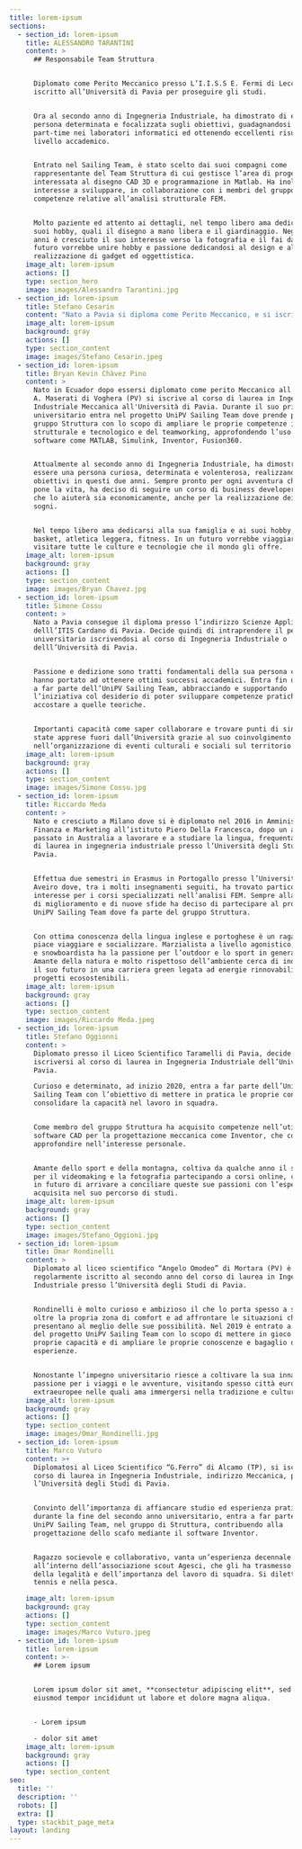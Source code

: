 ```yaml
---
title: lorem-ipsum
sections:
  - section_id: lorem-ipsum
    title: ALESSANDRO TARANTINI
    content: >
      ## Responsabile Team Struttura


      Diplomato come Perito Meccanico presso L’I.I.S.S E. Fermi di Lecce, si è
      iscritto all’Università di Pavia per proseguire gli studi.


      Ora al secondo anno di Ingegneria Industriale, ha dimostrato di essere una
      persona determinata e focalizzata sugli obiettivi, guadagnandosi un
      part-time nei laboratori informatici ed ottenendo eccellenti risultati a
      livello accademico.


      Entrato nel Sailing Team, è stato scelto dai suoi compagni come
      rappresentante del Team Struttura di cui gestisce l’area di progetto
      interessata al disegno CAD 3D e programmazione in Matlab. Ha inoltre
      interesse a sviluppare, in collaborazione con i membri del gruppo, le
      competenze relative all’analisi strutturale FEM.


      Molto paziente ed attento ai dettagli, nel tempo libero ama dedicarsi ai
      suoi hobby, quali il disegno a mano libera e il giardinaggio. Negli ultimi
      anni è cresciuto il suo interesse verso la fotografia e il fai da te e in
      futuro vorrebbe unire hobby e passione dedicandosi al design e alla
      realizzazione di gadget ed oggettistica.
    image_alt: lorem-ipsum
    actions: []
    type: section_hero
    image: images/Alessandro Tarantini.jpg
  - section_id: lorem-ipsum
    title: Stefano Cesarin
    content: "Nato a Pavia si diploma come Perito Meccanico, e si iscrive all'Università di Pavia per continuare gli studi in ambito tecnico.\nAttualmente è al terzo anno di Ingegneria Industriale Meccanica e prossimo alla laurea. Entra a far parte dell’UniPV Sailing Team fin dalla\nnascita del progetto. Come membro \_\_\_ del team Struttura ha studiato la cinematica del meccanismo di controllo del volo, per poi occuparsi degli organi di collegamento della deriva, studio che sarà parte integrante della sua tesi di laurea.\n\nRagazzo motivato e ambizioso con tanta voglia di mettersi in gioco, nel tempo libero si dedica allo sport e all’organizzazione di eventi socio-culturali per i giovani di Pavia, ottenendo anche in questi ambiti ottimi risultati e grosse soddisfazioni. Ha svolto un corso di formazione da animatore, ruolo che ha praticato in oratori e campi estivi per ragazzi delle scuole medie.\n"
    image_alt: lorem-ipsum
    background: gray
    actions: []
    type: section_content
    image: images/Stefano Cesarin.jpeg
  - section_id: lorem-ipsum
    title: Bryan Kevin Chàvez Pino
    content: >
      Nato in Ecuador dopo essersi diplomato come perito Meccanico all'istituto
      A. Maserati di Voghera (PV) si iscrive al corso di laurea in Ingegneria
      Industriale Meccanica all'Università di Pavia. Durante il suo primo anno
      universitario entra nel progetto UniPV Sailing Team dove prende parte al
      gruppo Struttura con lo scopo di ampliare le proprie competenze in ambito
      strutturale e tecnologico e del teamworking, approfondendo l’uso di
      software come MATLAB, Simulink, Inventor, Fusion360.


      Attualmente al secondo anno di Ingegneria Industriale, ha dimostrato di
      essere una persona curiosa, determinata e volenterosa, realizzando i suoi
      obiettivi in questi due anni. Sempre pronto per ogni avventura che gli
      pone la vita, ha deciso di seguire un corso di business developer online
      che lo aiuterà sia economicamente, anche per la realizzazione dei propri
      sogni. 


      Nel tempo libero ama dedicarsi alla sua famiglia e ai suoi hobby, come il
      basket, atletica leggera, fitness. In un futuro vorrebbe viaggiare e
      visitare tutte le culture e tecnologie che il mondo gli offre.
    image_alt: lorem-ipsum
    background: gray
    actions: []
    type: section_content
    image: images/Bryan Chavez.jpg
  - section_id: lorem-ipsum
    title: Simone Cossu
    content: >
      Nato a Pavia consegue il diploma presso l’indirizzo Scienze Applicate
      delll’ITIS Cardano di Pavia. Decide quindi di intraprendere il percorso
      universitario iscrivendosi al corso di Ingegneria Industriale o
      delll’Università di Pavia.


      Passione e dedizione sono tratti fondamentali della sua persona che lo
      hanno portato ad ottenere ottimi successi accademici. Entra fin da subito
      a far parte dell’UniPV Sailing Team, abbracciando e supportando
      l’iniziativa col desiderio di poter sviluppare competenze pratiche da
      accostare a quelle teoriche.


      Importanti capacità come saper collaborare e trovare punti di sintesi sono
      state apprese fuori dall’Università grazie al suo coinvolgimento
      nell’organizzazione di eventi culturali e sociali sul territorio pavese.
    image_alt: lorem-ipsum
    background: gray
    actions: []
    type: section_content
    image: images/Simone Cossu.jpg
  - section_id: lorem-ipsum
    title: Riccardo Meda
    content: >
      Nato e cresciuto a Milano dove si è diplomato nel 2016 in Amministrazione
      Finanza e Marketing all’istituto Piero Della Francesca, dopo un anno
      passato in Australia a lavorare e a studiare la lingua, frequenta il corso
      di laurea in ingegneria industriale presso l’Università degli Studi di
      Pavia.


      Effettua due semestri in Erasmus in Portogallo presso l’Università di
      Aveiro dove, tra i molti insegnamenti seguiti, ha trovato particolare
      interesse per i corsi specializzati nell’analisi FEM. Sempre alla ricerca
      di miglioramento e di nuove sfide ha deciso di partecipare al progetto
      UniPV Sailing Team dove fa parte del gruppo Struttura.


      Con ottima conoscenza della lingua inglese e portoghese è un ragazzo a cui
      piace viaggiare e socializzare. Marzialista a livello agonistico, surfista
      e snowboardista ha la passione per l’outdoor e lo sport in generale.
      Amante della natura e molto rispettoso dell’ambiente cerca di indirizzare
      il suo futuro in una carriera green legata ad energie rinnovabili e a
      progetti ecosostenibili.
    image_alt: lorem-ipsum
    background: gray
    actions: []
    type: section_content
    image: images/Riccardo Meda.jpeg
  - section_id: lorem-ipsum
    title: Stefano Oggionni
    content: >
      Diplomato presso il Liceo Scientifico Taramelli di Pavia, decide di
      iscriversi al corso di laurea in Ingegneria Industriale dell’Università di
      Pavia.

      Curioso e determinato, ad inizio 2020, entra a far parte dell’UniPV
      Sailing Team con l’obiettivo di mettere in pratica le proprie conoscenze e
      consolidare la capacità nel lavoro in squadra. 


      Come membro del gruppo Struttura ha acquisito competenze nell’utilizzo di
      software CAD per la progettazione meccanica come Inventor, che continua ad
      approfondire nell’interesse personale.


      Amante dello sport e della montagna, coltiva da qualche anno il suo hobby
      per il videomaking e la fotografia partecipando a corsi online, con l’idea
      in futuro di arrivare a conciliare queste sue passioni con l’esperienza
      acquisita nel suo percorso di studi.
    image_alt: lorem-ipsum
    background: gray
    actions: []
    type: section_content
    image: images/Stefano_Oggioni.jpg
  - section_id: lorem-ipsum
    title: Omar Rondinelli
    content: >
      Diplomato al liceo scientifico “Angelo Omodeo” di Mortara (PV) è ora
      regolarmente iscritto al secondo anno del corso di laurea in Ingegneria
      Industriale presso l’Università degli Studi di Pavia.


      Rondinelli è molto curioso e ambizioso il che lo porta spesso a spingersi
      oltre la propria zona di comfort e ad affrontare le situazioni che gli si
      presentano al meglio delle sue possibilità. Nel 2019 è entrato a far parte
      del progetto UniPV Sailing Team con lo scopo di mettere in gioco le
      proprie capacità e di ampliare le proprie conoscenze e bagaglio di
      esperienze.


      Nonostante l’impegno universitario riesce a coltivare la sua innata
      passione per i viaggi e le avventure, visitando spesso città europee ed
      extraeuropee nelle quali ama immergersi nella tradizione e cultura.
    image_alt: lorem-ipsum
    background: gray
    actions: []
    type: section_content
    image: images/Omar_Rondinelli.jpg
  - section_id: lorem-ipsum
    title: Marco Vuturo
    content: >+
      Diplomatosi al Liceo Scientifico “G.Ferro” di Alcamo (TP), si iscrive al
      corso di laurea in Ingegneria Industriale, indirizzo Meccanica, presso
      l’Università degli Studi di Pavia. 


      Convinto dell’importanza di affiancare studio ed esperienza pratica,
      durante la fine del secondo anno universitario, entra a far parte del
      UniPV Sailing Team, nel gruppo di Struttura, contribuendo alla
      progettazione dello scafo mediante il software Inventor. 


      Ragazzo socievole e collaborativo, vanta un’esperienza decennale
      all’interno dell’associazione scout Agesci, che gli ha trasmesso i valori
      della legalità e dell’importanza del lavoro di squadra. Si diletta nel
      tennis e nella pesca.

    image_alt: lorem-ipsum
    background: gray
    actions: []
    type: section_content
    image: images/Marco Vuturo.jpeg
  - section_id: lorem-ipsum
    title: lorem-ipsum
    content: >-
      ## Lorem ipsum


      Lorem ipsum dolor sit amet, **consectetur adipiscing elit**, sed do
      eiusmod tempor incididunt ut labore et dolore magna aliqua.


      - Lorem ipsum

      - dolor sit amet
    image_alt: lorem-ipsum
    background: gray
    actions: []
    type: section_content
seo:
  title: ''
  description: ''
  robots: []
  extra: []
  type: stackbit_page_meta
layout: landing
---
```

